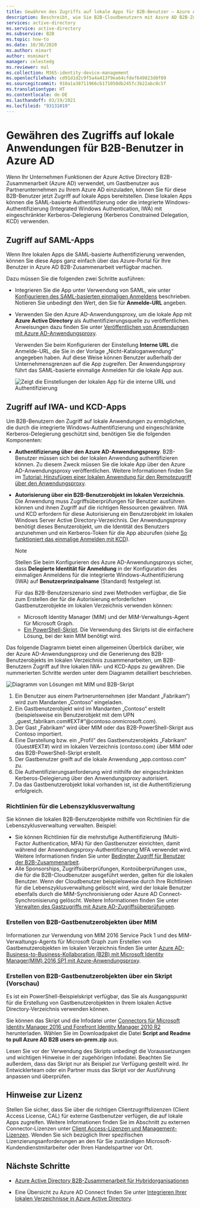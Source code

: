 ```yaml
---
title: Gewähren des Zugriffs auf lokale Apps für B2B-Benutzer – Azure AD
description: Beschreibt, wie Sie B2B-Cloudbenutzern mit Azure AD B2B-Zusammenarbeit Zugriff auf lokale Apps gewähren.
services: active-directory
ms.service: active-directory
ms.subservice: B2B
ms.topic: how-to
ms.date: 10/30/2020
ms.author: mimart
author: msmimart
manager: celestedg
ms.reviewer: mal
ms.collection: M365-identity-device-management
ms.openlocfilehash: cd91d1d2c9f5a4a413f9ea64cfdef649823d0f09
ms.sourcegitcommit: 910a1a38711966cb171050db245fc3b22abc8c5f
ms.translationtype: HT
ms.contentlocale: de-DE
ms.lasthandoff: 03/19/2021
ms.locfileid: "93131019"
---
```

# <a name="grant-b2b-users-in-azure-ad-access-to-your-on-premises-applications"></a>Gewähren des Zugriffs auf lokale Anwendungen für B2B-Benutzer in Azure AD

Wenn Ihr Unternehmen Funktionen der Azure Active Directory B2B-Zusammenarbeit (Azure AD) verwendet, um Gastbenutzer aus Partnerunternehmen zu Ihrem Azure AD einzuladen, können Sie für diese B2B-Benutzer jetzt Zugriff auf lokale Apps bereitstellen. Diese lokalen Apps können die SAML-basierte Authentifizierung oder die integrierte Windows-Authentifizierung (Integrated Windows Authentication, IWA) mit eingeschränkter Kerberos-Delegierung (Kerberos Constrained Delegation, KCD) verwenden.

## <a name="access-to-saml-apps"></a>Zugriff auf SAML-Apps

Wenn Ihre lokalen Apps die SAML-basierte Authentifizierung verwenden, können Sie diese Apps ganz einfach über das Azure-Portal für Ihre Benutzer in Azure AD B2B-Zusammenarbeit verfügbar machen.

Dazu müssen Sie die folgenden zwei Schritte ausführen:

- Integrieren Sie die App unter Verwendung von SAML, wie unter [Konfigurieren des SAML-basierten einmaligen Anmeldens](../manage-apps/configure-saml-single-sign-on.md) beschrieben. Notieren Sie unbedingt den Wert, den Sie für **Anmelde-URL** angeben.
-  Verwenden Sie den Azure AD-Anwendungsproxy, um die lokale App mit **Azure Active Directory** als Authentifizierungsquelle zu veröffentlichen. Anweisungen dazu finden Sie unter [Veröffentlichen von Anwendungen mit Azure AD-Anwendungsproxy](../manage-apps/application-proxy-add-on-premises-application.md). 

   Verwenden Sie beim Konfigurieren der Einstellung **Interne URL** die Anmelde-URL, die Sie in der Vorlage „Nicht-Kataloganwendung“ angegeben haben. Auf diese Weise können Benutzer außerhalb der Unternehmensgrenzen auf die App zugreifen. Der Anwendungsproxy führt das SAML-basierte einmalige Anmelden für die lokale App aus.
 
   ![Zeigt die Einstellungen der lokalen App für die interne URL und Authentifizierung](media/hybrid-cloud-to-on-premises/OnPremAppSettings.PNG)

## <a name="access-to-iwa-and-kcd-apps"></a>Zugriff auf IWA- und KCD-Apps

Um B2B-Benutzern den Zugriff auf lokale Anwendungen zu ermöglichen, die durch die integrierte Windows-Authentifizierung und eingeschränkte Kerberos-Delegierung geschützt sind, benötigen Sie die folgenden Komponenten:

- **Authentifizierung über den Azure AD-Anwendungsproxy**. B2B-Benutzer müssen sich bei der lokalen Anwendung authentifizieren können. Zu diesem Zweck müssen Sie die lokale App über den Azure AD-Anwendungsproxy veröffentlichen. Weitere Informationen finden Sie im [Tutorial: Hinzufügen einer lokalen Anwendung für den Remotezugriff über den Anwendungsproxy](../manage-apps/application-proxy-add-on-premises-application.md).
- **Autorisierung über ein B2B-Benutzerobjekt im lokalen Verzeichnis**. Die Anwendung muss Zugriffsüberprüfungen für Benutzer ausführen können und ihnen Zugriff auf die richtigen Ressourcen gewähren. IWA und KCD erfordern für diese Autorisierung ein Benutzerobjekt im lokalen Windows Server Active Directory-Verzeichnis. Der Anwendungsproxy benötigt dieses Benutzerobjekt, um die Identität des Benutzers anzunehmen und ein Kerberos-Token für die App abzurufen (siehe [So funktioniert das einmalige Anmelden mit KCD](../manage-apps/application-proxy-configure-single-sign-on-with-kcd.md#how-single-sign-on-with-kcd-works)). 

   > [!NOTE]
   > Stellen Sie beim Konfigurieren des Azure AD-Anwendungsproxys sicher, dass **Delegierte Identität für Anmeldung** in der Konfiguration des einmaligen Anmeldens für die integrierte Windows-Authentifizierung (IWA) auf **Benutzerprinzipalname** (Standard) festgelegt ist.

   Für das B2B-Benutzerszenario sind zwei Methoden verfügbar, die Sie zum Erstellen der für die Autorisierung erforderlichen Gastbenutzerobjekte im lokalen Verzeichnis verwenden können:

   - Microsoft Identity Manager (MIM) und der MIM-Verwaltungs-Agent für Microsoft Graph. 
   - [Ein PowerShell-Skript](#create-b2b-guest-user-objects-through-a-script-preview). Die Verwendung des Skripts ist die einfachere Lösung, bei der kein MIM benötigt wird. 

Das folgende Diagramm bietet einen allgemeinen Überblick darüber, wie der Azure AD-Anwendungsproxy und die Generierung des B2B-Benutzerobjekts im lokalen Verzeichnis zusammenarbeiten, um B2B-Benutzern Zugriff auf Ihre lokalen IWA- und KCD-Apps zu gewähren. Die nummerierten Schritte werden unter dem Diagramm detailliert beschrieben.

![Diagramm von Lösungen mit MIM und B2B-Skript](media/hybrid-cloud-to-on-premises/MIMScriptSolution.PNG)

1.  Ein Benutzer aus einem Partnerunternehmen (der Mandant „Fabrikam“) wird zum Mandanten „Contoso“ eingeladen.
2.  Ein Gastbenutzerobjekt wird im Mandanten „Contoso“ erstellt (beispielsweise ein Benutzerobjekt mit dem UPN „guest_fabrikam.com#EXT#“@contoso.onmicrosoft.com).
3.  Der Gast „Fabrikam“ wird über MIM oder das B2B-PowerShell-Skript aus Contoso importiert.
4.  Eine Darstellung bzw. ein „Profil“ des Gastbenutzerobjekts „Fabrikam“ (Guest#EXT#) wird im lokalen Verzeichnis (contoso.com) über MIM oder das B2B-PowerShell-Skript erstellt.
5.  Der Gastbenutzer greift auf die lokale Anwendung „app.contoso.com“ zu.
6.  Die Authentifizierungsanforderung wird mithilfe der eingeschränkten Kerberos-Delegierung über den Anwendungsproxy autorisiert. 
7.  Da das Gastbenutzerobjekt lokal vorhanden ist, ist die Authentifizierung erfolgreich.

### <a name="lifecycle-management-policies"></a>Richtlinien für die Lebenszyklusverwaltung

Sie können die lokalen B2B-Benutzerobjekte mithilfe von Richtlinien für die Lebenszyklusverwaltung verwalten. Beispiel:

- Sie können Richtlinien für die mehrstufige Authentifizierung (Multi-Factor Authentication, MFA) für den Gastbenutzer einrichten, damit während der Anwendungsproxy-Authentifizierung MFA verwendet wird. Weitere Informationen finden Sie unter [Bedingter Zugriff für Benutzer der B2B-Zusammenarbeit](conditional-access.md).
- Alle Sponsorships, Zugriffsüberprüfungen, Kontoüberprüfungen usw., die für die B2B-Cloudbenutzer ausgeführt werden, gelten für die lokalen Benutzer. Wenn der Cloudbenutzer beispielsweise durch Ihre Richtlinien für die Lebenszyklusverwaltung gelöscht wird, wird der lokale Benutzer ebenfalls durch die MIM-Synchronisierung oder Azure AD Connect-Synchronisierung gelöscht. Weitere Informationen finden Sie unter [Verwalten des Gastzugriffs mit Azure AD-Zugriffsüberprüfungen](../governance/manage-guest-access-with-access-reviews.md).

### <a name="create-b2b-guest-user-objects-through-mim"></a>Erstellen von B2B-Gastbenutzerobjekten über MIM

Informationen zur Verwendung von MIM 2016 Service Pack 1 und des MIM-Verwaltungs-Agents für Microsoft Graph zum Erstellen von Gastbenutzerobjekten im lokalen Verzeichnis finden Sie unter [Azure AD-Business-to-Business-Kollaboration (B2B) mit Microsoft Identity Manager(MIM) 2016 SP1 mit Azure-Anwendungsproxy](/microsoft-identity-manager/microsoft-identity-manager-2016-graph-b2b-scenario).

### <a name="create-b2b-guest-user-objects-through-a-script-preview"></a>Erstellen von B2B-Gastbenutzerobjekten über ein Skript (Vorschau)

Es ist ein PowerShell-Beispielskript verfügbar, das Sie als Ausgangspunkt für die Erstellung von Gastbenutzerobjekten in Ihrem lokalen Active Directory-Verzeichnis verwenden können.

Sie können das Skript und die Infodatei unter [Connectors für Microsoft Identity Manager 2016 und Forefront Identity Manager 2010 R2](https://www.microsoft.com/download/details.aspx?id=51495) herunterladen. Wählen Sie im Downloadpaket die Datei **Script and Readme to pull Azure AD B2B users on-prem.zip** aus.

Lesen Sie vor der Verwendung des Skripts unbedingt die Voraussetzungen und wichtigen Hinweise in der zugehörigen Infodatei. Beachten Sie außerdem, dass das Skript nur als Beispiel zur Verfügung gestellt wird. Ihr Entwicklerteam oder ein Partner muss das Skript vor der Ausführung anpassen und überprüfen.

## <a name="license-considerations"></a>Hinweise zur Lizenz

Stellen Sie sicher, dass Sie über die richtigen Clientzugriffslizenzen (Client Access License, CAL) für externe Gastbenutzer verfügen, die auf lokale Apps zugreifen. Weitere Informationen finden Sie im Abschnitt zu externen Connector-Lizenzen unter [Client Access-Lizenzen und Management-Lizenzen](https://www.microsoft.com/licensing/product-licensing/client-access-license.aspx). Wenden Sie sich bezüglich Ihrer spezifischen Lizenzierungsanforderungen an den für Sie zuständigen Microsoft-Kundendienstmitarbeiter oder Ihren Handelspartner vor Ort.

## <a name="next-steps"></a>Nächste Schritte

- [Azure Active Directory B2B-Zusammenarbeit für Hybridorganisationen](hybrid-organizations.md)

- Eine Übersicht zu Azure AD Connect finden Sie unter [Integrieren Ihrer lokalen Verzeichnisse in Azure Active Directory](../hybrid/whatis-hybrid-identity.md).